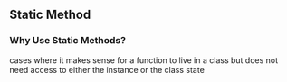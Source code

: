 
## Static Method

### Why Use Static Methods?

cases where it makes sense for a function to live in a class
but does not need access to either the instance or the class state


